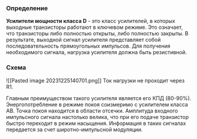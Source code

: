 ### Определение
**Усилители мощности класса D** - это класс усилителей, в которых выходные транзисторы работают в ключевом режиме. Это означает, что транзисторы либо полностью открыты, либо полностью закрыты. В результате, выходной сигнал усилителя представляет собой последовательность прямоугольных импульсов.
Для получения необходимого сигнала, нагрузка усилителя должна быть резистивной. 
### Схема
![[Pasted image 20231225140701.png]]
Ток нагрузки не проходит через R1.

Главным преимуществом такого усилителя является его КПД (80-90%). Энергопотребление в режиме покоя соизмеримо с усилителем класса AB.
Точка покоя находится в области отсечки. Амплитуда входного импульсного сигнала настолько велика, что при его подаче транзистор быстро переходит в режим насыщения. Информация в таких сигналах передается за счет широтно-импульсной модуляции.